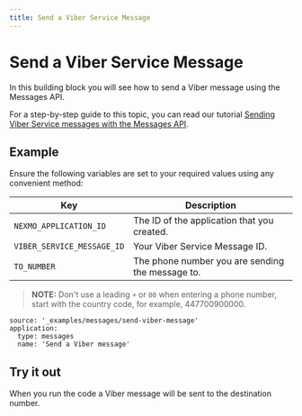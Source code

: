 ```yaml
---
title: Send a Viber Service Message
---
```


# Send a Viber Service Message

In this building block you will see how to send a Viber message using the Messages API.

For a step-by-step guide to this topic, you can read our tutorial [Sending Viber Service messages with the Messages API](/tutorials/sending-viber-service-messages-with-messages-api).

## Example

Ensure the following variables are set to your required values using any convenient method:

Key | Description
-- | --
`NEXMO_APPLICATION_ID` | The ID of the application that you created.
`VIBER_SERVICE_MESSAGE_ID` | Your Viber Service Message ID.
`TO_NUMBER` | The phone number you are sending the message to. 

> **NOTE:** Don't use a leading `+` or `00` when entering a phone number, start with the country code, for example, 447700900000.

```building_blocks
source: '_examples/messages/send-viber-message'
application:
  type: messages
  name: 'Send a Viber message'
```

## Try it out

When you run the code a Viber message will be sent to the destination number.
